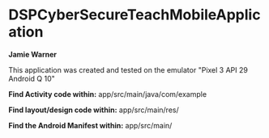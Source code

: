 # DSPCyberSecureTeachMobileApplication
**Jamie Warner**

This application was created and tested on the emulator "Pixel 3 API 29 Android Q 10"

**Find Activity code within:** app/src/main/java/com/example

**Find layout/design code within:** app/src/main/res/

**Find the Android Manifest within:** app/src/main/
